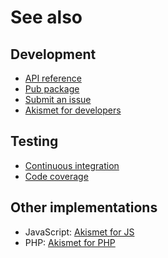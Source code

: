 # See also

## Development
- [API reference](https://pub.dev/documentation/akismet)
- [Pub package](https://pub.dev/packages/akismet)
- [Submit an issue](https://git.belin.io/cedx/akismet.dart/issues)
- [Akismet for developers](https://akismet.com/development)

## Testing
- [Continuous integration](https://github.com/cedx/akismet.dart/actions)
- [Code coverage](https://coveralls.io/github/cedx/akismet.dart)

## Other implementations
- JavaScript: [Akismet for JS](https://docs.belin.io/akismet.js)
- PHP: [Akismet for PHP](https://docs.belin.io/akismet.php)
